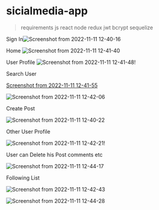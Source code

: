# sicialmedia-app
>requirements
js
react
node
redux
jwt
bcrypt
sequelize

Sign In![Screenshot from 2022-11-11 12-40-16](https://user-images.githubusercontent.com/116274786/201295654-33ce57a6-af7a-424f-8fe8-5b1b8bafef9e.png)

Home
![Screenshot from 2022-11-11 12-41-40](https://user-images.githubusercontent.com/116274786/201295705-b90c4009-6fc3-4b72-b51a-9e65de14c3d7.png)

User Profile
![Screenshot from 2022-11-11 12-41-48](https://user-images.githubusercontent.com/116274786/201295741-af7e686f-d31e-4fea-94e5-ada06358570e.png)!

Search User

[Screenshot from 2022-11-11 12-41-55](https://user-images.githubusercontent.com/116274786/201295795-722c571b-65f1-4052-8e2d-93cb6f92834f.png)


![Screenshot from 2022-11-11 12-42-06](https://user-images.githubusercontent.com/116274786/201295878-af2a886c-2f1a-4a66-a575-c990fde87625.png)

Create Post

![Screenshot from 2022-11-11 12-40-22](https://user-images.githubusercontent.com/116274786/201296600-ba099c11-2193-4a6e-9670-015883afcef5.png)

Other User Profile

![Screenshot from 2022-11-11 12-42-21](https://user-images.githubusercontent.com/116274786/201297117-b78cde18-2090-44a2-a1ba-5ea672d61167.png)!



User can Delete his  Post comments etc

![Screenshot from 2022-11-11 12-44-17](https://user-images.githubusercontent.com/116274786/201297844-562a7af4-6437-4d66-8287-4742a49cc179.png)

Following List


![Screenshot from 2022-11-11 12-42-43](https://user-images.githubusercontent.com/116274786/201297629-7ff5e3e6-8577-46c9-b645-80cff8c7c04e.png)

![Screenshot from 2022-11-11 12-44-28](https://user-images.githubusercontent.com/116274786/201297990-5c3722cc-716f-406b-b797-e09238cf2554.png)



